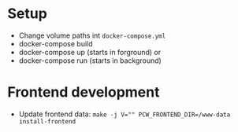 # Setup
- Change volume paths int `docker-compose.yml`
- docker-compose build
- docker-compose up (starts in forground) or
- docker-compose run (starts in background)

# Frontend development
- Update frontend data: `make -j V="" PCW_FRONTEND_DIR=/www-data
install-frontend`
